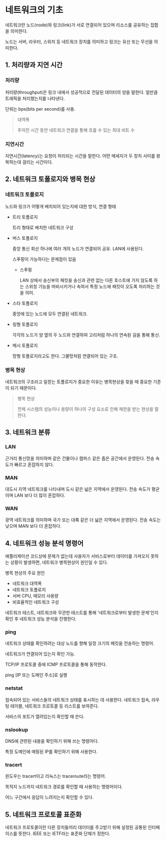 # 네트워크의 기초
네트워크란 노드(node)와 링크(link)가 서로 연결되어 있으며 리소스를 공유하는 집합을 의미한다.

노드는 서버, 라우터, 스위치 등 네트워크 장치를 의미하고 링크는 유선 또는 무선을 의미한다.

## 1. 처리량과 지연 시간
### 처리량
처리량(throughput)은 링크 내에서 성공적으로 전달된 데이터의 양을 말한다. 얼만큼 트래픽을 처리했는지를 나타낸다.

단위는 bps(bits per second)를 사용.

> 대역폭
> 
> 주어진 시간 동안 네트워크 연결을 통해 흐를 수 있는 최대 비트 수

### 지연시간
지연시간(latency)는 요청이 처리되는 시간을 말한다.
어떤 메세지가 두 장치 사이를 왕복하는데 걸리는 시간이다.

## 2. 네트워크 토폴로지와 병목 현상
### 네트워크 토폴로지
노드와 링크가 어떻게 배치되어 있는지에 대한 방식, 연결 형태

- 트리 토폴로지
  
  트리 형태로 배치한 네트워크 구성

- 버스 토폴로지
  
  중앙 통신 회선 하나에 여러 개의 노드가 연결되어 공유.
  LAN에 사용된다. 
  
  스푸핑이 가능하다는 문제점이 있음

  - 스푸핑
    
    LAN 상에서 송신부의 패킷을 송신과 관련 없는 다른 호스트에 가지 않도록 하는 스위칭 기능을 마비시키거나 속여서 특정 노드에 패킷이 오도록 처리하는 것을 의미.

- 스타 토폴로지
  
  중앙에 있는 노드에 모두 연결된 네트워크.

- 링형 토폴로지
  
  각각의 노드가 양 옆의 두 노드와 연결하여 고리처럼 하나의 연속된 길을 통해 통신.

- 메시 토폴로지
  
  망형 토폴로지라고도 한다. 그물망처럼 연결되어 있는 구조.

### 병목 현상
네트워크의 구조라고 일컫는 토폴로지가 중요한 이유는 병목현상을 찾을 때 중요한 기준이 되기 때문이다.

> 병목 현상
>
> 전체 시스템의 성능이나 용량이 하나의 구성 요소로 인해 제한을 받는 현상을 말한다. 

## 3. 네트워크 분류

### LAN
근거리 통신망을 의미하며 같은 건물이나 캠퍼스 같은 좁은 공간에서 운영된다. 전송 속도가 빠르고 혼잡하지 않다.

### MAN
대도시 지역 네트워크를 나타내며 도시 같은 넓은 지역에서 운영된다. 전송 속도가 평균이며 LAN 보다 더 많이 혼잡하다.

### WAN
광역 네트워크를 의미하며 국가 또는 대륙 같은 더 넓은 지역에서 운영된다. 전송 속도는 낮으며 MAN 보다 더 혼잡하다.

## 4. 네트워크 성능 분석 명령어
애플리케이션 코드상에 문제가 없는데 사용자가 서비스로부터 데이터를 가져오지 못하는 상황이 발생하면, 네트워크 병목현상이 원인일 수 있다.

병목 현상의 주요 원인
- 네트워크 대역폭
- 네트워크 토폴로지
- 서버 CPU, 메모리 사용량
- 비효율적인 네트워크 구성

네트워크 테스트, 네트워크와 무관한 테스트를 통해 '네트워크로부터 발생한 문제'인지 확인 후 네트워크 성능 분석을 진행한다.

### ping
네트워크 상태를 확인하려는 대상 노드를 향해 일정 크기의 패킷을 전송하는 명령어.

네트워크가 연결되어 있는지 확인 가능.

TCP/IP 프로토콜 중에 ICMP 프로토콜을 통해 동작한다.

ping [IP 또는 도메인 주소]로 실행

### netstat
접속되어 있는 서비스들의 네트워크 상태를 표시하는 데 사용한다.
네트워크 접속, 라우팅 테이블, 네트워크 프로토콜 등 리스트를 보여준다.

서비스의 포트가 열려있는지 확인할 때 쓴다.

### nslookup
DNS에 관련된 내용을 확인하기 위해 쓰는 명령어다.

특정 도메인에 매핑된 IP를 확인하기 위해 사용한다.

### tracert
윈도우는 tracert이고 리눅스는 traceroute라는 명령어.

목적지 노드까지 네트워크 경로를 확인할 때 사용하는 명령어이다.

어느 구간에서 응답이 느려지는지 확인할 수 있다.

## 5. 네트워크 프로토콜 표준화
네트워크 프로토콜이란 다른 장치들끼리 데이터를 주고받기 위해 설정된 공통된 인터페이스를 뜻한다. IEEE 또는 IETF라는 표준화 단체가 정한다.

